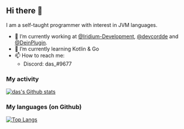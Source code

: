 ## Hi there 👋

I am a self-taught programmer with interest in JVM languages. 

- 🔭 I’m currently working at [@Iridium-Development](https://github.com/Iridium-Development/), [@devcordde](https://github.com/devcordde) and [@DeinPlugin](https://github.com/DeinPlugin).
- 🌱 I’m currently learning Kotlin & Go
- 📫 How to reach me: 
  - Discord: das_#9677

### My activity
[![das's Github stats](https://github-readme-stats.vercel.app/api?username=dlsf&theme=radical)](https://github-readme-stats.vercel.app/api?username=dlsf&theme=radical)
<br>
### My languages (on Github)
[![Top Langs](https://github-readme-stats.vercel.app/api/top-langs/?username=dlsf)](https://github-readme-stats.vercel.app/api/top-langs/?username=dlsf)

<!--
**dlsf/dlsf** is a ✨ _special_ ✨ repository because its `README.md` (this file) appears on your GitHub profile.

Here are some ideas to get you started:

- 🔭 I’m currently working on ...
- 🌱 I’m currently learning ...
- 👯 I’m looking to collaborate on ...
- 🤔 I’m looking for help with ...
- 💬 Ask me about ...
- 📫 How to reach me: ...
- 😄 Pronouns: ...
- ⚡ Fun fact: ...
-->

